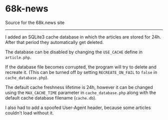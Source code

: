 # 68k-news
Source for the 68k.news site

---

I added an SQLite3 cache database in which the articles are stored for 24h. After that period they automatically get deleted.

The database can be disabled by changing the `USE_CACHE` define in `article.php`.

If the database file becomes corrupted, the program will try to delete and recreate it. (This can be turned off by setting `RECREATE_ON_FAIL` to `false` in `cache_database.php`).

The default cache freshness lifetime is 24h, however it can be changed using the `MAX_CACHE_TIME` parameter in `cache_database.php` along with the default cache database filename (`cache.db`).

I also had to add a spoofed User-Agent header, because some articles couldn't load without it.
